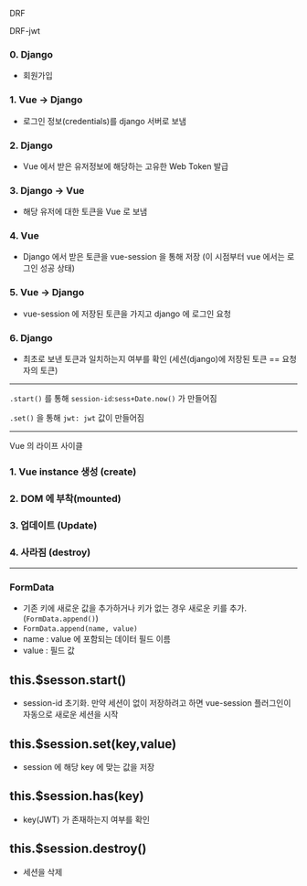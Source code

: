 DRF

DRF-jwt

### 0. Django

- 회원가입

### 1. Vue -> Django

- 로그인 정보(credentials)를 django 서버로 보냄

### 2. Django

- Vue 에서 받은 유저정보에 해당하는 고유한 Web Token 발급

### 3. Django -> Vue

- 해당 유저에 대한 토큰을 Vue 로 보냄

### 4. Vue

- Django 에서 받은 토큰을 vue-session 을 통해 저장 (이 시점부터 vue 에서는 로그인 성공 상태)

### 5. Vue -> Django

- vue-session 에 저장된 토큰을 가지고 django 에 로그인 요청

### 6. Django

- 최초로 보낸 토큰과 일치하는지 여부를 확인 (세션(django)에 저장된 토큰 == 요청자의 토큰)

---

`.start()` 를 통해 `session-id`:`sess+Date.now()` 가 만들어짐

`.set()` 을 통해 `jwt: jwt` 값이 만들어짐

---

Vue 의 라이프 사이클

### 1. Vue instance 생성 (create)

### 2. DOM 에 부착(mounted)

### 3. 업데이트 (Update)

### 4. 사라짐 (destroy)

---

### FormData

- 기존 키에 새로운 값을 추가하거나 키가 없는 경우 새로운 키를 추가. (`FormData.append()`)
- `FormData.append(name, value)`
- name : value 에 포함되는 데이터 필드 이름
- value : 필드 값







## this.$sesson.start()

- session-id 초기화. 만약 세션이 없이 저장하려고 하면 vue-session 플러그인이 자동으로 새로운 세션을 시작

##  this.$session.set(key,value)

- session 에 해당 key 에 맞는 값을 저장

##  this.$session.has(key) 

- key(JWT) 가 존재하는지 여부를 확인

##  this.$session.destroy() 

- 세션을 삭제

